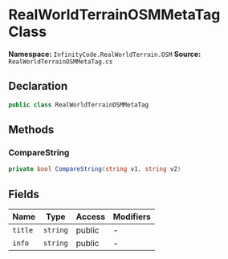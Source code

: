 # RealWorldTerrainOSMMetaTag Class

**Namespace:** `InfinityCode.RealWorldTerrain.OSM`
**Source:** `RealWorldTerrainOSMMetaTag.cs`

## Declaration

```csharp
public class RealWorldTerrainOSMMetaTag
```

## Methods

### CompareString

```csharp
private bool CompareString(string v1, string v2)
```

## Fields

| Name | Type | Access | Modifiers |
|------|------|--------|-----------|
| `title` | `string` | public | - |
| `info` | `string` | public | - |

